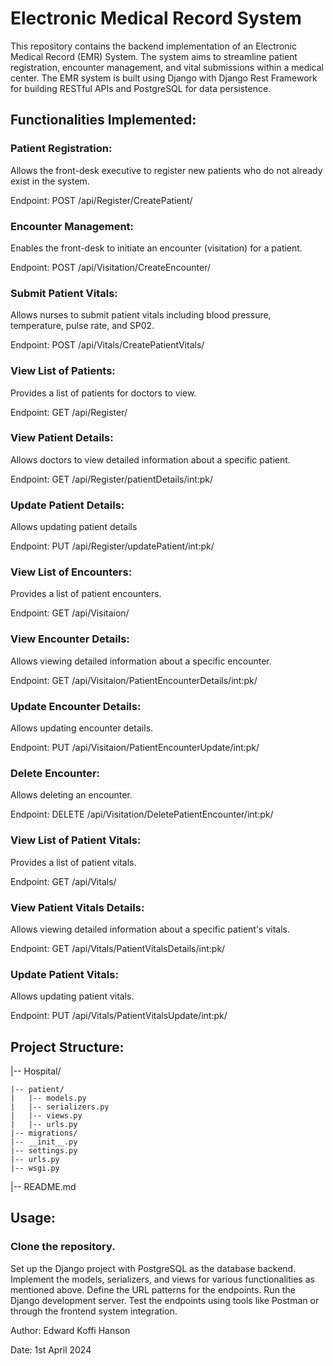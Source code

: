 # Electronic Medical Record System
 This repository contains the backend implementation of an Electronic Medical Record (EMR) System. The system aims to streamline patient registration, encounter management, and vital submissions within a medical center.
 The EMR system is built using Django with Django Rest Framework for building RESTful APIs and PostgreSQL for data persistence.

## Functionalities Implemented:

### Patient Registration:

Allows the front-desk executive to register new patients who do not already exist in the system.

Endpoint: POST /api/Register/CreatePatient/


### Encounter Management:

Enables the front-desk to initiate an encounter (visitation) for a patient.

Endpoint: POST /api/Visitation/CreateEncounter/


### Submit Patient Vitals:

Allows nurses to submit patient vitals including blood pressure, temperature, pulse rate, and SP02.

Endpoint: POST /api/Vitals/CreatePatientVitals/


### View List of Patients:

Provides a list of patients for doctors to view.

Endpoint: GET /api/Register/


### View Patient Details:

Allows doctors to view detailed information about a specific patient.

Endpoint: GET /api/Register/patientDetails/int:pk/

### Update Patient Details:

Allows updating patient details

Endpoint: PUT /api/Register/updatePatient/int:pk/

### View List of Encounters:

Provides a list of patient encounters.

Endpoint: GET /api/Visitaion/

### View Encounter Details:

Allows viewing detailed information about a specific encounter.

Endpoint: GET /api/Visitaion/PatientEncounterDetails/int:pk/

### Update Encounter Details:

Allows updating encounter details.

Endpoint: PUT /api/Visitaion/PatientEncounterUpdate/int:pk/

### Delete Encounter:

Allows deleting an encounter.

Endpoint: DELETE /api/Visitation/DeletePatientEncounter/int:pk/

### View List of Patient Vitals:

Provides a list of patient vitals.

Endpoint: GET /api/Vitals/

### View Patient Vitals Details:

Allows viewing detailed information about a specific patient's vitals.

Endpoint: GET /api/Vitals/PatientVitalsDetails/int:pk/

### Update Patient Vitals:

Allows updating patient vitals.

Endpoint: PUT /api/Vitals/PatientVitalsUpdate/int:pk/

## Project Structure:


|-- Hospital/

    |-- patient/
    |   |-- models.py
    |   |-- serializers.py
    |   |-- views.py
    |   |-- urls.py
    |-- migrations/
    |-- __init__.py
    |-- settings.py
    |-- urls.py
    |-- wsgi.py
|-- README.md

## Usage:

### Clone the repository.
Set up the Django project with PostgreSQL as the database backend.
Implement the models, serializers, and views for various functionalities as mentioned above.
Define the URL patterns for the endpoints.
Run the Django development server.
Test the endpoints using tools like Postman or through the frontend system integration.

Author: Edward Koffi Hanson

Date: 1st April 2024








